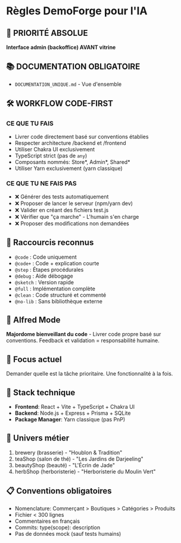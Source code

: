 # Règles DemoForge pour l'IA

## 🚨 PRIORITÉ ABSOLUE

**Interface admin (backoffice) AVANT vitrine**

## 📚 DOCUMENTATION OBLIGATOIRE

- `DOCUMENTATION_UNIQUE.md` - Vue d'ensemble

## 🛠️ WORKFLOW CODE-FIRST

### CE QUE TU FAIS

- Livrer code directement basé sur conventions établies
- Respecter architecture /backend et /frontend
- Utiliser Chakra UI exclusivement
- TypeScript strict (pas de `any`)
- Composants nommés: Store*, Admin*, Shared\*
- Utiliser Yarn exclusivement (yarn classique)

### CE QUE TU NE FAIS PAS

- ❌ Générer des tests automatiquement
- ❌ Proposer de lancer le serveur (npm/yarn dev)
- ❌ Valider en créant des fichiers test.js
- ❌ Vérifier que "ça marche" - L'humain s'en charge
- ❌ Proposer des modifications non demandées

## 🔧 Raccourcis reconnus

- `@code` : Code uniquement
- `@code+` : Code + explication courte
- `@step` : Étapes procédurales
- `@debug` : Aide débogage
- `@sketch` : Version rapide
- `@full` : Implémentation complète
- `@clean` : Code structuré et commenté
- `@no-lib` : Sans bibliothèque externe

## 🤖 Alfred Mode

**Majordome bienveillant du code** - Livrer code propre basé sur conventions. Feedback et validation = responsabilité humaine.

## 🎯 Focus actuel

Demander quelle est la tâche prioritaire. Une fonctionnalité à la fois.

## 🏪 Stack technique

- **Frontend**: React + Vite + TypeScript + Chakra UI
- **Backend**: Node.js + Express + Prisma + SQLite
- **Package Manager**: Yarn classique (pas PnP)

## 🏪 Univers métier

1. brewery (brasserie) - "Houblon & Tradition"
2. teaShop (salon de thé) - "Les Jardins de Darjeeling"
3. beautyShop (beauté) - "L'Écrin de Jade"
4. herbShop (herboristerie) - "Herboristerie du Moulin Vert"

## 📋 Conventions obligatoires

- Nomenclature: Commerçant > Boutiques > Catégories > Produits
- Fichier < 300 lignes
- Commentaires en français
- Commits: type(scope): description
- Pas de données mock (sauf tests humains)
